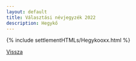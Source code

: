 ```yaml
---
layout: default
title: Választási névjegyzék 2022
description: Hegykő
---
```


{% include settlementHTMLs/Hegykooxx.html %}

[Vissza](../)